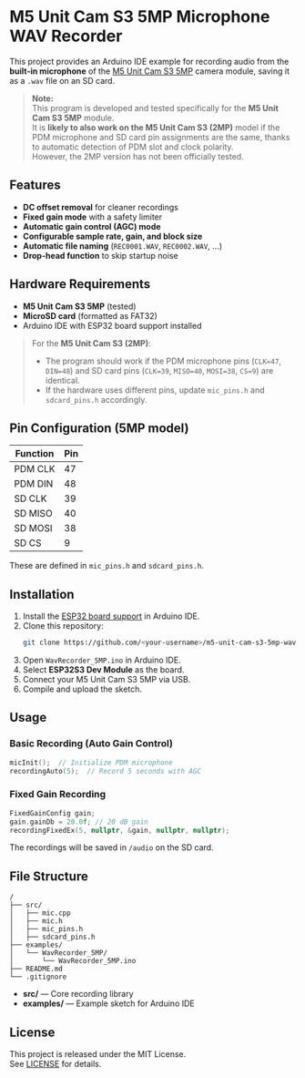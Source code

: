 # M5 Unit Cam S3 5MP Microphone WAV Recorder

This project provides an Arduino IDE example for recording audio from the **built-in microphone** of the [M5 Unit Cam S3 5MP](https://shop.m5stack.com/products/unit-cam-s3-5mp) camera module, saving it as a `.wav` file on an SD card.

> **Note:**  
> This program is developed and tested specifically for the **M5 Unit Cam S3 5MP** module.  
> It is **likely to also work on the M5 Unit Cam S3 (2MP)** model if the PDM microphone and SD card pin assignments are the same, thanks to automatic detection of PDM slot and clock polarity.  
> However, the 2MP version has not been officially tested.

## Features

- **DC offset removal** for cleaner recordings
- **Fixed gain mode** with a safety limiter
- **Automatic gain control (AGC) mode**
- **Configurable sample rate, gain, and block size**
- **Automatic file naming** (`REC0001.WAV`, `REC0002.WAV`, ...)
- **Drop-head function** to skip startup noise

## Hardware Requirements

- **M5 Unit Cam S3 5MP** (tested)  
- **MicroSD card** (formatted as FAT32)  
- Arduino IDE with ESP32 board support installed

> For the **M5 Unit Cam S3 (2MP)**:  
> - The program should work if the PDM microphone pins (`CLK=47`, `DIN=48`) and SD card pins (`CLK=39`, `MISO=40`, `MOSI=38`, `CS=9`) are identical.  
> - If the hardware uses different pins, update `mic_pins.h` and `sdcard_pins.h` accordingly.

## Pin Configuration (5MP model)

| Function   | Pin |
|------------|-----|
| PDM CLK    | 47  |
| PDM DIN    | 48  |
| SD CLK     | 39  |
| SD MISO    | 40  |
| SD MOSI    | 38  |
| SD CS      | 9   |

These are defined in `mic_pins.h` and `sdcard_pins.h`.

## Installation

1. Install the [ESP32 board support](https://github.com/espressif/arduino-esp32) in Arduino IDE.
2. Clone this repository:
   ```bash
   git clone https://github.com/<your-username>/m5-unit-cam-s3-5mp-wav-recorder.git
   ```
3. Open `WavRecorder_5MP.ino` in Arduino IDE.
4. Select **ESP32S3 Dev Module** as the board.
5. Connect your M5 Unit Cam S3 5MP via USB.
6. Compile and upload the sketch.

## Usage

### Basic Recording (Auto Gain Control)
```cpp
micInit();  // Initialize PDM microphone
recordingAuto(5);  // Record 5 seconds with AGC
```

### Fixed Gain Recording
```cpp
FixedGainConfig gain;
gain.gainDb = 20.0f; // 20 dB gain
recordingFixedEx(5, nullptr, &gain, nullptr, nullptr);
```

The recordings will be saved in `/audio` on the SD card.

## File Structure

```
/
├── src/
│   ├── mic.cpp
│   ├── mic.h
│   ├── mic_pins.h
│   ├── sdcard_pins.h
├── examples/
│   └── WavRecorder_5MP/
│       └── WavRecorder_5MP.ino
├── README.md
└── .gitignore
```

- **src/** — Core recording library
- **examples/** — Example sketch for Arduino IDE

## License

This project is released under the MIT License.  
See [LICENSE](LICENSE) for details.
